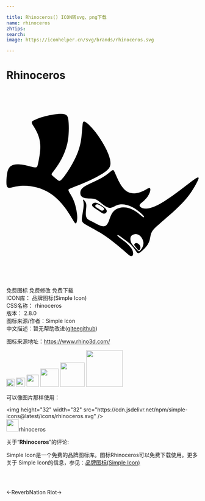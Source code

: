 ```yaml
---

title: Rhinoceros() ICON转svg、png下载
name: rhinoceros
zhTips: 
search: 
image: https://iconhelper.cn/svg/brands/rhinoceros.svg

---
```


# Rhinoceros  <small style="font-size: 60%;font-weight: 100"></small>

<div id="svg" class="svg-wrap">
<svg role="img" viewBox="0 0 24 24" xmlns="http://www.w3.org/2000/svg"><title>Rhinoceros icon</title><path d="M11.879,15.199c-0.101-0.032-0.216-0.126-0.361-0.219c-0.144-0.093-0.318-0.184-0.386-0.268 c-0.068-0.084-0.031-0.161,0.029-0.218c0.06-0.056,0.143-0.092,0.262-0.065c0.119,0.027,0.272,0.116,0.418,0.212 c0.146,0.096,0.283,0.199,0.334,0.288c0.05,0.089,0.013,0.164-0.048,0.217c-0.044,0.038-0.101,0.065-0.168,0.065 C11.933,15.212,11.907,15.208,11.879,15.199 M10.794,14.327c-0.093,0.086-0.144,0.201-0.033,0.338 c0.111,0.137,0.385,0.297,0.636,0.469c0.252,0.172,0.481,0.357,0.665,0.42c0.184,0.063,0.323,0.006,0.403-0.096 c0.079-0.102,0.099-0.247-0.004-0.404c-0.102-0.157-0.327-0.325-0.564-0.481c-0.237-0.157-0.488-0.302-0.681-0.346 c-0.046-0.01-0.088-0.015-0.127-0.015C10.961,14.212,10.865,14.261,10.794,14.327 M16.058,19.305 c-0.058,0.041-0.106,0.113-0.093,0.185c0.012,0.072,0.084,0.146,0.173,0.255c0.089,0.109,0.195,0.255,0.264,0.335 c0.069,0.08,0.1,0.093,0.128,0.091c0.028-0.002,0.054-0.018,0.085-0.048c0.031-0.03,0.069-0.074,0.095-0.156 c0.026-0.082,0.041-0.204,0.002-0.316c-0.039-0.112-0.133-0.216-0.218-0.282c-0.085-0.067-0.162-0.096-0.236-0.106 c-0.016-0.002-0.032-0.003-0.048-0.003C16.156,19.259,16.104,19.273,16.058,19.305 M16.546,20.304 c-0.032-0.001-0.062-0.023-0.208-0.171c-0.146-0.148-0.409-0.423-0.573-0.642c-0.165-0.219-0.231-0.383-0.263-0.568 c-0.031-0.185-0.027-0.391,0.082-0.537c0.109-0.145,0.323-0.23,0.534-0.238c0.211-0.008,0.419,0.061,0.602,0.239 c0.183,0.179,0.34,0.468,0.383,0.732c0.042,0.265-0.03,0.505-0.125,0.692c-0.095,0.187-0.212,0.32-0.288,0.397 c-0.074,0.074-0.109,0.095-0.141,0.095C16.547,20.304,16.546,20.304,16.546,20.304 M13.291,10.137 c-0.084,0.009-0.193,0.111-0.415,0.293c-0.222,0.182-0.559,0.444-1.017,0.701c-0.458,0.256-1.038,0.507-1.509,0.733 c-0.471,0.226-0.832,0.429-1.005,0.712c-0.172,0.283-0.155,0.648,0.04,0.851c0.195,0.203,0.566,0.245,0.884,0.258 c0.317,0.013,0.58-0.002,0.826,0.087c0.246,0.09,0.475,0.284,0.764,0.515c0.289,0.231,0.637,0.499,0.926,0.562 c0.289,0.063,0.518-0.079,0.766-0.203c0.248-0.124,0.516-0.23,0.887-0.225c0.371,0.005,0.847,0.121,1.318,0.37 c0.471,0.249,0.938,0.63,1.184,0.867c0.246,0.236,0.272,0.327,0.245,0.362c-0.027,0.036-0.108,0.017-0.304-0.14 c-0.196-0.158-0.507-0.454-0.916-0.688c-0.409-0.234-0.916-0.405-1.399-0.391c-0.483,0.013-0.941,0.211-1.231,0.55 c-0.29,0.34-0.412,0.822-0.546,1.164c-0.134,0.342-0.279,0.543-0.47,0.617c-0.19,0.074-0.424,0.021-0.704-0.099 c-0.279-0.12-0.604-0.307-0.873-0.442c-0.269-0.136-0.484-0.221-0.62-0.353c-0.136-0.132-0.195-0.311-0.203-0.571 c-0.009-0.26,0.032-0.601,0.051-0.853c0.019-0.251,0.017-0.413-0.039-0.561c-0.055-0.147-0.164-0.28-0.233-0.349 c-0.069-0.069-0.098-0.075-0.112-0.058c-0.014,0.017-0.012,0.058,0.01,0.158c0.023,0.1,0.066,0.26,0.049,0.582 c-0.018,0.321-0.097,0.803-0.159,1.169c-0.062,0.367-0.107,0.618-0.02,0.809c0.087,0.191,0.307,0.321,0.707,0.54 c0.401,0.219,0.982,0.527,1.519,0.854c0.536,0.327,1.027,0.674,1.561,1.089c0.534,0.415,1.112,0.9,1.501,1.238 c0.388,0.339,0.588,0.532,0.742,0.591c0.154,0.058,0.263-0.018,0.307-0.139c0.044-0.121,0.023-0.285-0.014-0.429 c-0.037-0.144-0.091-0.266-0.24-0.46c-0.149-0.194-0.394-0.46-0.68-0.704c-0.286-0.243-0.613-0.463-0.803-0.614 c-0.19-0.151-0.242-0.233-0.212-0.258c0.03-0.026,0.141,0.004,0.303,0.107c0.162,0.104,0.374,0.281,0.611,0.459 c0.237,0.178,0.499,0.356,0.734,0.584c0.235,0.228,0.442,0.506,0.583,0.707c0.14,0.201,0.214,0.324,0.294,0.372 c0.08,0.048,0.166,0.021,0.277-0.05c0.111-0.071,0.249-0.186,0.427-0.355c0.178-0.169,0.397-0.393,0.551-0.634 c0.154-0.24,0.242-0.496,0.299-0.772c0.056-0.276,0.081-0.572,0.247-0.861c0.167-0.29,0.476-0.574,0.994-1.025 c0.518-0.451,1.244-1.07,1.891-1.665c0.647-0.595,1.216-1.165,1.695-1.802c0.479-0.637,0.87-1.342,1.068-1.743 c0.198-0.401,0.204-0.499,0.14-0.526c-0.064-0.028-0.198,0.015-0.611,0.312c-0.413,0.297-1.105,0.849-1.886,1.43 c-0.781,0.581-1.65,1.191-2.336,1.569c-0.686,0.378-1.189,0.524-1.55,0.562c-0.361,0.037-0.58-0.034-0.723-0.11 c-0.143-0.076-0.211-0.157-0.224-0.241c-0.013-0.084,0.029-0.169,0.135-0.275c0.106-0.106,0.277-0.232,0.446-0.392 c0.17-0.16,0.339-0.354,0.468-0.556c0.13-0.202,0.22-0.412,0.262-0.593c0.042-0.181,0.034-0.333-0.04-0.376 c-0.074-0.043-0.215,0.023-0.377,0.11c-0.161,0.086-0.343,0.193-0.593,0.301c-0.249,0.108-0.566,0.216-0.92,0.235 c-0.354,0.018-0.746-0.053-1.089-0.313c-0.342-0.26-0.635-0.709-0.866-1.147c-0.23-0.438-0.399-0.864-0.513-1.119 c-0.108-0.242-0.167-0.33-0.245-0.33C13.299,10.137,13.295,10.137,13.291,10.137 M6.483,3.12c-0.512,0.044-1.25,0.181-1.803,0.329 c-0.552,0.148-0.917,0.307-1.149,0.42C3.3,3.981,3.201,4.047,3.177,4.141c-0.024,0.095,0.027,0.218,0.16,0.436 c0.132,0.219,0.346,0.533,0.535,0.961c0.19,0.428,0.356,0.97,0.361,1.651c0.006,0.68-0.149,1.499-0.245,1.962 C3.892,9.614,3.855,9.72,3.761,9.77C3.667,9.82,3.516,9.813,3.235,9.749c-0.28-0.065-0.69-0.187-1.1-0.259 C1.726,9.418,1.317,9.397,1.014,9.452C0.71,9.508,0.51,9.641,0.369,9.82C0.228,10,0.145,10.227,0.087,10.57 C0.029,10.913-0.004,11.372,0,11.688c0.005,0.316,0.047,0.489,0.136,0.583c0.089,0.094,0.223,0.109,0.492,0.054 c0.269-0.055,0.672-0.18,1.224-0.215c0.553-0.035,1.255,0.02,1.94,0.202c0.685,0.182,1.352,0.491,1.95,0.929 c0.598,0.439,1.127,1.008,1.565,1.594c0.439,0.586,0.787,1.189,1.004,1.541c0.217,0.352,0.304,0.455,0.371,0.42 c0.068-0.035,0.118-0.207,0.145-0.417c0.028-0.209,0.033-0.456-0.02-0.848c-0.053-0.392-0.165-0.93-0.319-1.366 c-0.154-0.436-0.35-0.77-0.495-1.018c-0.146-0.247-0.242-0.407-0.245-0.51c-0.004-0.103,0.085-0.148,0.51-0.315 c0.425-0.167,1.186-0.457,1.958-0.808c0.772-0.351,1.557-0.764,2.042-1.106c0.486-0.341,0.674-0.611,0.724-0.937 c0.05-0.326-0.039-0.709-0.159-1.076c-0.12-0.367-0.272-0.717-0.53-1.193c-0.257-0.476-0.62-1.077-1.014-1.604 c-0.394-0.528-0.818-0.982-1.1-1.236C9.898,4.109,9.759,4.054,9.669,4.074c-0.09,0.02-0.13,0.114-0.167,0.47 C9.465,4.9,9.433,5.517,9.358,6.103C9.283,6.689,9.166,7.244,8.926,7.876c-0.239,0.632-0.601,1.342-0.99,1.982 c-0.388,0.641-0.804,1.212-1.054,1.462c-0.25,0.25-0.336,0.179-0.477,0.063c-0.141-0.116-0.337-0.275-0.486-0.4 c-0.149-0.125-0.253-0.214-0.273-0.293c-0.02-0.08,0.044-0.15,0.27-0.448c0.226-0.298,0.614-0.824,0.96-1.477 c0.346-0.653,0.649-1.432,0.796-2.283C7.82,5.632,7.811,4.709,7.767,4.145c-0.044-0.564-0.124-0.77-0.306-0.896 C7.324,3.154,7.129,3.103,6.823,3.103C6.722,3.103,6.61,3.109,6.483,3.12"/></svg>
</div>
<detail full-name='rhinoceros'></detail>

<div class="detail-page">
<p>
<span><span class="badge-success badge">免费图标</span> <span class="badge-success badge">免费修改</span>  <span class="badge-success badge">免费下载</span> </span>
<br/>
<span>
ICON库：
<span class="badge-secondary badge">品牌图标(Simple Icon)</span> 
</span>
<br/>
<span>
CSS名称：
<span class="badge-secondary badge">rhinoceros</span> 
</span>

<br/>
<span>
版本：
<span class="badge-secondary badge">2.8.0</span> 
</span>
<br/>
<span>图标来源/作者：<span class="badge-light badge">Simple Icon</span></span> 
<br/>
<span class="zh-detail">中文描述：暂无<span class="help-link"><span>帮助改进</span>(<a href="https://gitee.com/liuwave/icon-helper/edit/master/json/brands/rhinoceros.json" target="_blank" rel="noopener noreferrer">gitee</a><a href="https://github.com/liuwave/icon-helper/edit/master/json/brands/rhinoceros.json" target="_blank" rel="noopener noreferrer">github</a></span>)</span><br/>
</p>
</div><div class="description description alert alert-light"><p>图标来源地址：<a href="https://www.rhino3d.com/" target="_blank" rel="noopener noreferrer">https://www.rhino3d.com/</a></p></div>
<div class="alert alert-dark">
<img height="21" width="21" src="https://cdn.jsdelivr.net/npm/simple-icons@latest/icons/rhinoceros.svg" />
<img height="24" width="24" src="https://cdn.jsdelivr.net/npm/simple-icons@latest/icons/rhinoceros.svg" />
<img height="32" width="32" src="https://cdn.jsdelivr.net/npm/simple-icons@latest/icons/rhinoceros.svg" />
<img height="48" width="48" src="https://cdn.jsdelivr.net/npm/simple-icons@latest/icons/rhinoceros.svg" />
<img height="64" width="64" src="https://cdn.jsdelivr.net/npm/simple-icons@latest/icons/rhinoceros.svg" />
<img height="96" width="96" src="https://cdn.jsdelivr.net/npm/simple-icons@latest/icons/rhinoceros.svg" />

</div>
<div>
  <p>可以像图片那样使用：    
  </p>
  <div class="alert alert-primary" style="font-size: 14px">
    &lt;img height="32" width="32" src="https://cdn.jsdelivr.net/npm/simple-icons@latest/icons/rhinoceros.svg" /&gt;
    <copy-btn content='<img height="32" width="32" src="https://cdn.jsdelivr.net/npm/simple-icons@latest/icons/rhinoceros.svg" />'></copy-btn>
  </div>
  <div class="alert alert-secondary">
    <img height="32" width="32" src="https://cdn.jsdelivr.net/npm/simple-icons@latest/icons/rhinoceros.svg" />rhinoceros
    <copy-btn content="rhinoceros" btn-title="复制图标名称"></copy-btn>
  </div>
</div>
<div class="icon-detail__container">
<p>关于“<b>Rhinoceros</b>”的评论:</p>
</div>
<Vssue title="关于“Rhinoceros”的评论" />
<div><p>Simple Icon是一个免费的品牌图标库。图标Rhinoceros可以免费下载使用。更多关于  Simple Icon的信息，参见：<a target="_blank" href="https://iconhelper.cn/brands.html">品牌图标(Simple Icon)</a>
</p></div>


<div style="padding:2rem 0 " class="page-nav"><p class="inner"><span class="prev">←<router-link to="/icon/reverbnation.html">ReverbNation</router-link></span> <span class="next"><router-link to="/icon/riot.html">Riot</router-link>→</span></p></div>
